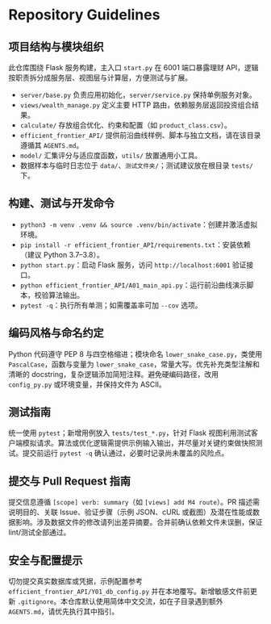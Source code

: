 # Repository Guidelines

## 项目结构与模块组织
此仓库围绕 Flask 服务构建，主入口 `start.py` 在 6001 端口暴露理财 API，逻辑按职责拆分成服务层、视图层与计算层，方便测试与扩展。
- `server/base.py` 负责应用初始化，`server/service.py` 保持单例服务对象。
- `views/wealth_manage.py` 定义主要 HTTP 路由，依赖服务层返回投资组合结果。
- `calculate/` 存放组合优化、约束和配置（如 `product_class.csv`）。
- `efficient_frontier_API/` 提供前沿曲线样例、脚本与独立文档，请在该目录遵循其 `AGENTS.md`。
- `model/` 汇集评分与适应度函数，`utils/` 放置通用小工具。
- 数据样本与临时日志位于 `data/`、`测试文件夹/`；测试建议放在根目录 `tests/` 下。

## 构建、测试与开发命令
- `python3 -m venv .venv && source .venv/bin/activate`：创建并激活虚拟环境。
- `pip install -r efficient_frontier_API/requirements.txt`：安装依赖（建议 Python 3.7–3.8）。
- `python start.py`：启动 Flask 服务，访问 `http://localhost:6001` 验证接口。
- `python efficient_frontier_API/A01_main_api.py`：运行前沿曲线演示脚本，校验算法输出。
- `pytest -q`：执行所有单测；如需覆盖率可加 `--cov` 选项。

## 编码风格与命名约定
Python 代码遵守 PEP 8 与四空格缩进；模块命名 `lower_snake_case.py`，类使用 `PascalCase`，函数与变量为 `lower_snake_case`，常量大写。优先补充类型注解和清晰的 docstring，复杂逻辑添加简短注释。避免硬编码路径，改用 `config_py.py` 或环境变量，并保持文件为 ASCII。

## 测试指南
统一使用 `pytest`；新增用例放入 `tests/test_*.py`，针对 Flask 视图利用测试客户端模拟请求。算法或优化逻辑需提供示例输入输出，并尽量对关键约束做快照测试。提交前运行 `pytest -q` 确认通过，必要时记录尚未覆盖的风险点。

## 提交与 Pull Request 指南
提交信息遵循 `[scope] verb: summary`（如 `[views] add M4 route`）。PR 描述需说明目的、关联 Issue、验证步骤（示例 JSON、cURL 或截图）及潜在性能或数据影响。涉及数据文件的修改请列出差异摘要。合并前确认依赖文件未误删，保证 lint/测试全部通过。

## 安全与配置提示
切勿提交真实数据库或凭据，示例配置参考 `efficient_frontier_API/Y01_db_config.py` 并在本地覆写。新增敏感文件前更新 `.gitignore`。本仓库默认使用简体中文交流，如在子目录遇到额外 `AGENTS.md`，请优先执行其中指引。

